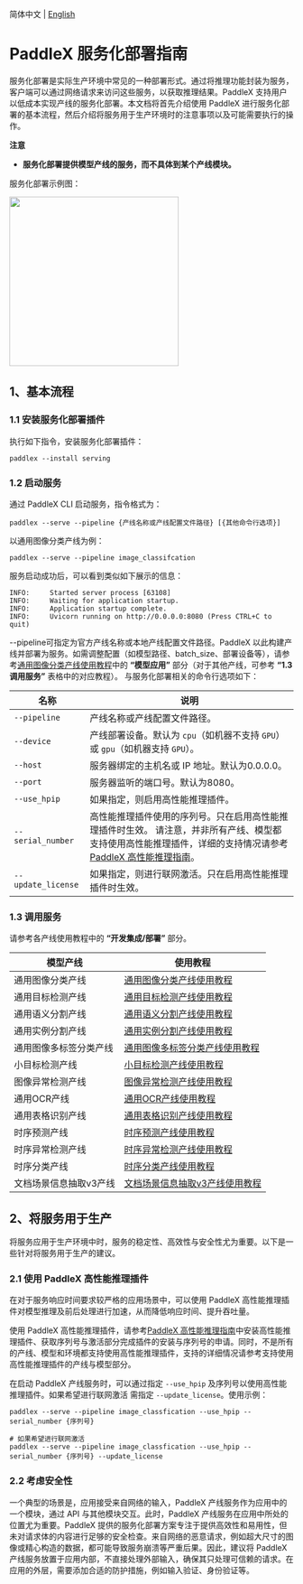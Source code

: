 简体中文 | [English](service_deploy_en.md)

# PaddleX 服务化部署指南

服务化部署是实际生产环境中常见的一种部署形式。通过将推理功能封装为服务，客户端可以通过网络请求来访问这些服务，以获取推理结果。PaddleX 支持用户以低成本实现产线的服务化部署。本文档将首先介绍使用 PaddleX 进行服务化部署的基本流程，然后介绍将服务用于生产环境时的注意事项以及可能需要执行的操作。

**注意**
- **服务化部署提供模型产线的服务，而不具体到某个产线模块。**

服务化部署示例图：

<img src="https://raw.githubusercontent.com/cuicheng01/PaddleX_doc_images/main/images/pipeline_deploy/serving.png"  width="300" />

## 1、基本流程

### 1.1 安装服务化部署插件

执行如下指令，安装服务化部署插件：

```
paddlex --install serving
```

### 1.2 启动服务

通过 PaddleX CLI 启动服务，指令格式为：

```shell
paddlex --serve --pipeline {产线名称或产线配置文件路径} [{其他命令行选项}]
```

以通用图像分类产线为例：

```shell
paddlex --serve --pipeline image_classifcation
```

服务启动成功后，可以看到类似如下展示的信息：

```
INFO:     Started server process [63108]
INFO:     Waiting for application startup.
INFO:     Application startup complete.
INFO:     Uvicorn running on http://0.0.0.0:8080 (Press CTRL+C to quit)
```

--pipeline可指定为官方产线名称或本地产线配置文件路径。PaddleX 以此构建产线并部署为服务。如需调整配置（如模型路径、batch_size、部署设备等），请参考[通用图像分类产线使用教程](../pipeline_usage/tutorials/cv_pipelines/image_classification.md)中的 **“模型应用”** 部分（对于其他产线，可参考 **“1.3 调用服务”** 表格中的对应教程）。
与服务化部署相关的命令行选项如下：

| 名称             | 说明                                                                                                                                                        |
|------------------|-------------------------------------------------------------------------------------------------------------------------------------------------------------|
| `--pipeline`       | 产线名称或产线配置文件路径。                                                                                                                                |
| `--device`         | 产线部署设备。默认为 `cpu`（如机器不支持 `GPU`）或 `gpu`（如机器支持 `GPU`）。                                                                                       |
| `--host`           | 服务器绑定的主机名或 IP 地址。默认为0.0.0.0。                                                                                                               |
| `--port`           | 服务器监听的端口号。默认为8080。                                                                                                                            |
| `--use_hpip`       | 如果指定，则启用高性能推理插件。                                                                                                                            |
| `--serial_number`  | 高性能推理插件使用的序列号。只在启用高性能推理插件时生效。 请注意，并非所有产线、模型都支持使用高性能推理插件，详细的支持情况请参考[PaddleX 高性能推理指南](./high_performance_deploy.md)。 |
| `--update_license` | 如果指定，则进行联网激活。只在启用高性能推理插件时生效。                                                                                                    |

</table>

### 1.3 调用服务

请参考各产线使用教程中的 **“开发集成/部署”** 部分。

| 模型产线               | 使用教程                       |
|------------------------|--------------------------------|
| 通用图像分类产线       | [通用图像分类产线使用教程](../pipeline_usage/tutorials/cv_pipelines/image_classification.md)       |
| 通用目标检测产线       | [通用目标检测产线使用教程](../pipeline_usage/tutorials/cv_pipelines/object_detection.md)       |
| 通用语义分割产线       | [通用语义分割产线使用教程](../pipeline_usage/tutorials/cv_pipelines/semantic_segmentation.md)       |
| 通用实例分割产线       | [通用实例分割产线使用教程](../pipeline_usage/tutorials/cv_pipelines/instance_segmentation.md)       |
| 通用图像多标签分类产线 | [通用图像多标签分类产线使用教程](../pipeline_usage/tutorials/cv_pipelines/image_multi_label_lassification.md) |
| 小目标检测产线         | [小目标检测产线使用教程](../pipeline_usage/tutorials/cv_pipelines/small_object_detection.md)         |
| 图像异常检测产线       | [图像异常检测产线使用教程](../pipeline_usage/tutorials/cv_pipelines/image_anomaly_detection.md)       |
| 通用OCR产线            | [通用OCR产线使用教程](../pipeline_usage/tutorials/ocr_pipelies/OCR.md)            |
| 通用表格识别产线       | [通用表格识别产线使用教程](../pipeline_usage/tutorials/ocr_pipelies/table_recognition.md)       |
| 时序预测产线           | [时序预测产线使用教程](../pipeline_usage/tutorials/time_series_pipelines/time_series_forecasting.md)           |
| 时序异常检测产线       | [时序异常检测产线使用教程](../pipeline_usage/tutorials/time_series_pipelines/time_series_anomaly_detection.md)       |
| 时序分类产线           | [时序分类产线使用教程](../pipeline_usage/tutorials/time_series_pipelines/time_series_classification.md)           |
| 文档场景信息抽取v3产线 | [文档场景信息抽取v3产线使用教程](../pipeline_usage/tutorials/information_extration_pipelines/document_scene_information_extraction.md) |

## 2、将服务用于生产

将服务应用于生产环境中时，服务的稳定性、高效性与安全性尤为重要。以下是一些针对将服务用于生产的建议。

### 2.1 使用 PaddleX 高性能推理插件

在对于服务响应时间要求较严格的应用场景中，可以使用 PaddleX 高性能推理插件对模型推理及前后处理进行加速，从而降低响应时间、提升吞吐量。

使用 PaddleX 高性能推理插件，请参考[PaddleX 高性能推理指南](./high_performance_deploy.md)中安装高性能推理插件、获取序列号与激活部分完成插件的安装与序列号的申请。同时，不是所有的产线、模型和环境都支持使用高性能推理插件，支持的详细情况请参考支持使用高性能推理插件的产线与模型部分。

在启动 PaddleX 产线服务时，可以通过指定 `--use_hpip` 及序列号以使用高性能推理插件。如果希望进行联网激活 需指定 `--update_license`。使用示例：

```
paddlex --serve --pipeline image_classfication --use_hpip --serial_number {序列号}

# 如果希望进行联网激活
paddlex --serve --pipeline image_classfication --use_hpip --serial_number {序列号} --update_license
```

### 2.2 考虑安全性

一个典型的场景是，应用接受来自网络的输入，PaddleX 产线服务作为应用中的一个模块，通过 API 与其他模块交互。此时，PaddleX 产线服务在应用中所处的位置尤为重要。PaddleX 提供的服务化部署方案专注于提供高效性和易用性，但未对请求体的内容进行足够的安全检查。来自网络的恶意请求，例如超大尺寸的图像或精心构造的数据，都可能导致服务崩溃等严重后果。因此，建议将 PaddleX 产线服务放置于应用内部，不直接处理外部输入，确保其只处理可信赖的请求。在应用的外层，需要添加合适的防护措施，例如输入验证、身份验证等。
